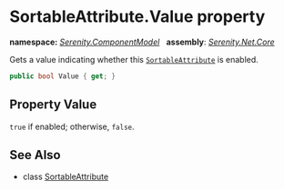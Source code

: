 # SortableAttribute.Value property
**namespace:** *[Serenity.ComponentModel](../../README.md#serenity.componentmodel-namespace)*   **assembly**: *[Serenity.Net.Core](../../README.md)*

Gets a value indicating whether this [`SortableAttribute`](../SortableAttribute.md) is enabled.

```csharp
public bool Value { get; }
```

## Property Value

`true` if enabled; otherwise, `false`.

## See Also

* class [SortableAttribute](../SortableAttribute.md)